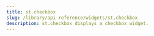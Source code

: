 ```yaml
---
title: st.checkbox
slug: /library/api-reference/widgets/st.checkbox
description: st.checkbox displays a checkbox widget.
---
```


<Autofunction function="streamlit.checkbox" />
